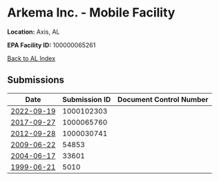 # Arkema Inc. - Mobile Facility

**Location:** Axis, AL

**EPA Facility ID:** 100000065261

[Back to AL Index](../../index.md)

## Submissions

| Date | Submission ID | Document Control Number |
|------|--------------|-------------------------|
| [2022-09-19](submissions/1000102303.md) | 1000102303 |  |
| [2017-09-27](submissions/1000065760.md) | 1000065760 |  |
| [2012-09-28](submissions/1000030741.md) | 1000030741 |  |
| [2009-06-22](submissions/54853.md) | 54853 |  |
| [2004-06-17](submissions/33601.md) | 33601 |  |
| [1999-06-21](submissions/5010.md) | 5010 |  |
